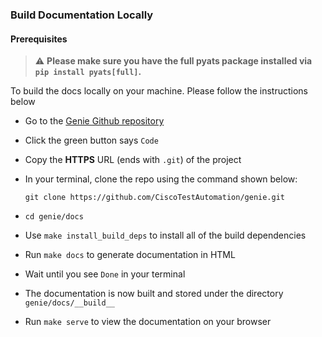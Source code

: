 ### Build Documentation Locally

#### Prerequisites

> :warning: **Please make sure you have the full pyats package installed via ```pip install pyats[full]```.**


To build the docs locally on your machine. Please follow the instructions below 

  - Go to the [Genie Github repository](https://github.com/CiscoTestAutomation/pyats)
  
  - Click the green button says ```Code```
  
  - Copy the **HTTPS** URL (ends with ```.git```) of the project
  
  - In your terminal, clone the repo using the command shown below: 
    ```shell
    git clone https://github.com/CiscoTestAutomation/genie.git
    ```

  - ```cd genie/docs```
  
  - Use ```make install_build_deps```  to install all of the build dependencies
  
  - Run ```make docs``` to generate documentation in HTML

  - Wait until you see ```Done``` in your terminal
  
  - The documentation is now built and stored under the directory 
  ```genie/docs/__build__```

  - Run ```make serve``` to view the documentation on your browser